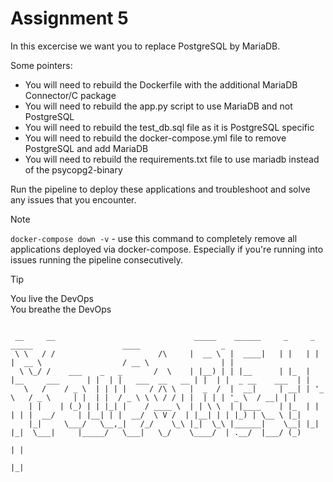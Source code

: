 # Assignment 5 #
In this excercise we want you to replace PostgreSQL by MariaDB.

Some pointers:

- You will need to rebuild the Dockerfile with the additional MariaDB Connector/C package
- You will need to rebuild the app.py script to use MariaDB and not PostgreSQL
- You will need to rebuild the test_db.sql file as it is PostgreSQL specific
- You will need to rebuild the docker-compose.yml file to remove PostgreSQL and add MariaDB
- You will need to rebuild the requirements.txt file to use mariadb instead of the psycopg2-binary

Run the pipeline to deploy these applications and troubleshoot and solve any issues that you encounter.

> [!NOTE]
> `docker-compose down -v` - use this command to completely remove all applications deployed via docker-compose. Especially if you're running into issues running the pipeline consecutively.  


> [!TIP]
You live the DevOps\
You breathe the DevOps 


```
 
 __     __                               _____    ______     _     _                  _____                    ____                  _ 
 \ \   / /                       /\     |  __ \  |  ____|   | |   | |                |  __ \                  / __ \                | |
  \ \_/ /    ___    _   _       /  \    | |__) | | |__      | |_  | |__     ___      | |  | |   ___  __   __ | |  | |  _ __    ___  | |
   \   /    / _ \  | | | |     / /\ \   |  _  /  |  __|     | __| | '_ \   / _ \     | |  | |  / _ \ \ \ / / | |  | | | '_ \  / __| | |
    | |    | (_) | | |_| |    / ____ \  | | \ \  | |____    | |_  | | | | |  __/     | |__| | |  __/  \ V /  | |__| | | |_) | \__ \ |_|
    |_|     \___/   \__,_|   /_/    \_\ |_|  \_\ |______|    \__| |_| |_|  \___|     |_____/   \___|   \_/    \____/  | .__/  |___/ (_)
                                                                                                                      | |              
                                                                                                                      |_|
